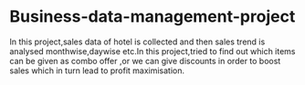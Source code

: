 # Business-data-management-project

In this project,sales data of hotel is collected and then sales trend is analysed monthwise,daywise etc.In this project,tried to find out which items can be given as combo offer ,or we can give discounts in order to boost sales which in turn lead to profit maximisation.
